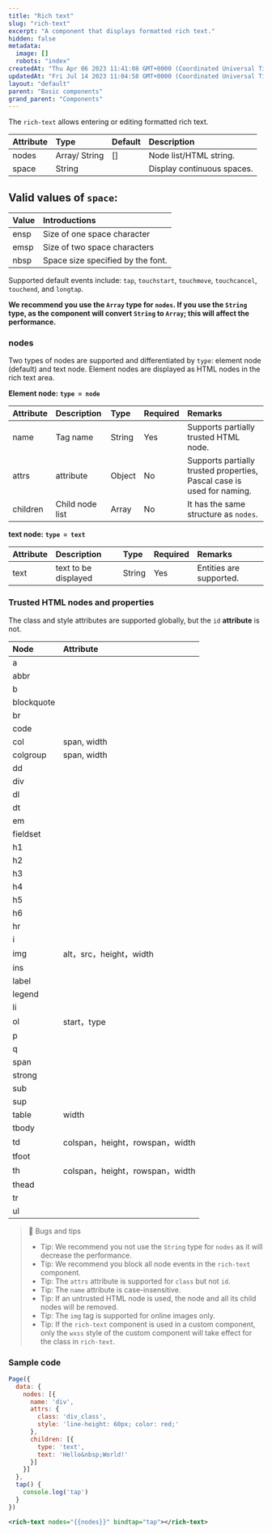 ```yaml
---
title: "Rich text"
slug: "rich-text"
excerpt: "A component that displays formatted rich text."
hidden: false
metadata: 
  image: []
  robots: "index"
createdAt: "Thu Apr 06 2023 11:41:08 GMT+0000 (Coordinated Universal Time)"
updatedAt: "Fri Jul 14 2023 11:04:58 GMT+0000 (Coordinated Universal Time)"
layout: "default"
parent: "Basic components"
grand_parent: "Components"
---
```

The `rich-text` allows entering or editing formatted rich text.

| Attribute | Type          | Default | Description                |
| :-------- | :------------ | :------ | :------------------------- |
| nodes     | Array/ String | \[]     | Node list/HTML string.     |
| space     | String        |         | Display continuous spaces. |

## Valid values of `space`:

| Value | Introductions                     |
| :---- | :-------------------------------- |
| ensp  | Size of one space character       |
| emsp  | Size of two space characters      |
| nbsp  | Space size specified by the font. |

Supported default events include: `tap`, `touchstart`, `touchmove`, `touchcancel`, `touchend`, and `longtap`.

**We recommend you use the `Array` type for `nodes`. If you use the `String` type, as the component will convert `String` to `Array`; this will affect the performance.**

### nodes

Two types of nodes are supported and differentiated by `type`: element node (default) and text node. Element nodes are displayed as HTML nodes in the rich text area.

**Element node:** **`type = node`**

| Attribute | Description     | Type   | Required | Remarks                                                                |
| :-------- | :-------------- | :----- | :------- | :--------------------------------------------------------------------- |
| name      | Tag name        | String | Yes      | Supports partially trusted HTML node.                                  |
| attrs     | attribute       | Object | No       | Supports partially trusted properties, Pascal case is used for naming. |
| children  | Child node list | Array  | No       | It has the same structure as `nodes`.                                  |

**text node:** **`type = text`**

| Attribute | Description          | Type   | Required | Remarks                 |
| :-------- | :------------------- | :----- | :------- | :---------------------- |
| text      | text to be displayed | String | Yes      | Entities are supported. |

### Trusted HTML nodes and properties

The class and style attributes are supported globally, but the `id` **attribute** is not.

| Node       | Attribute                    |
| :--------- | :--------------------------- |
| a          |                              |
| abbr       |                              |
| b          |                              |
| blockquote |                              |
| br         |                              |
| code       |                              |
| col        | span, width                  |
| colgroup   | span, width                  |
| dd         |                              |
| div        |                              |
| dl         |                              |
| dt         |                              |
| em         |                              |
| fieldset   |                              |
| h1         |                              |
| h2         |                              |
| h3         |                              |
| h4         |                              |
| h5         |                              |
| h6         |                              |
| hr         |                              |
| i          |                              |
| img        | alt，src，height，width         |
| ins        |                              |
| label      |                              |
| legend     |                              |
| li         |                              |
| ol         | start，type                   |
| p          |                              |
| q          |                              |
| span       |                              |
| strong     |                              |
| sub        |                              |
| sup        |                              |
| table      | width                        |
| tbody      |                              |
| td         | colspan，height，rowspan，width |
| tfoot      |                              |
| th         | colspan，height，rowspan，width |
| thead      |                              |
| tr         |                              |
| ul         |                              |

> 📘 Bugs and tips
> 
> - Tip: We recommend you not use the `String` type for `nodes` as it will decrease the performance.
> - Tip: We recommend you block all node events in the `rich-text` component.
> - Tip: The `attrs` attribute is supported for `class` but not `id`.
> - Tip: The `name` attribute is case-insensitive.
> - Tip: If an untrusted HTML node is used, the node and all its child nodes will be removed.
> - Tip: The `img` tag is supported for online images only.
> - Tip: If the `rich-text` component is used in a custom component, only the `wxss` style of the custom component will take effect for the class in `rich-text`.

### Sample code

```javascript
Page({
  data: {
    nodes: [{
      name: 'div',
      attrs: {
        class: 'div_class',
        style: 'line-height: 60px; color: red;'
      },
      children: [{
        type: 'text',
        text: 'Hello&nbsp;World!'
      }]
    }]
  },
  tap() {
  	console.log('tap')
  }
})
```
```xml WXML
<rich-text nodes="{{nodes}}" bindtap="tap"></rich-text>
```
